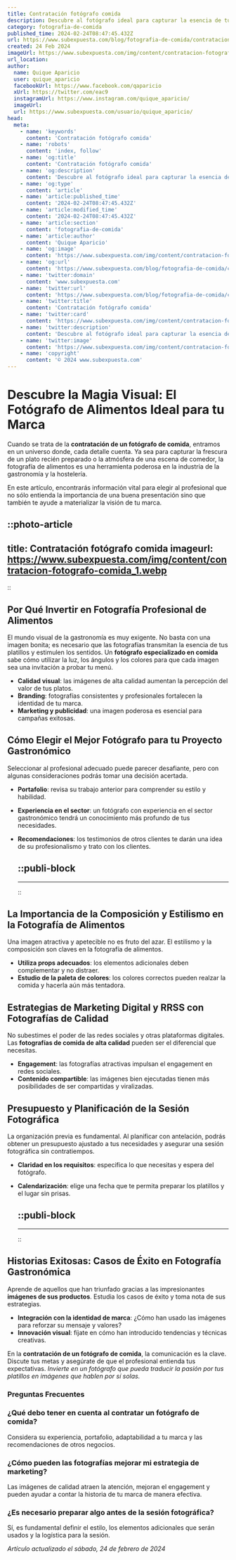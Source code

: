 ```yaml
---
title: Contratación fotógrafo comida
description: Descubre al fotógrafo ideal para capturar la esencia de tus platos. Imágenes irresistibles que harán que todos quieran probar tu comida.
category: fotografia-de-comida
published_time: 2024-02-24T08:47:45.432Z
url: https://www.subexpuesta.com/blog/fotografia-de-comida/contratacion-fotografo-comida
created: 24 Feb 2024
imageUrl: https://www.subexpuesta.com/img/content/contratacion-fotografo-comida_1.webp
url_location:
author:
  name: Quique Aparicio
  user: quique_aparicio
  facebookUrl: https://www.facebook.com/qaparicio
  xUrl: https://twitter.com/eac9
  instagramUrl: https://www.instagram.com/quique_aparicio/
  imageUrl: 
  url: https://www.subexpuesta.com/usuario/quique_aparicio/
head:
  meta:
    - name: 'keywords'
      content: 'Contratación fotógrafo comida'
    - name: 'robots'
      content: 'index, follow'
    - name: 'og:title'
      content: 'Contratación fotógrafo comida'
    - name: 'og:description'
      content: 'Descubre al fotógrafo ideal para capturar la esencia de tus platos. Imágenes irresistibles que harán que todos quieran probar tu comida.'
    - name: 'og:type'
      content: 'article'
    - name: 'article:published_time'
      content: '2024-02-24T08:47:45.432Z'
    - name: 'article:modified_time'
      content: '2024-02-24T08:47:45.432Z'
    - name: 'article:section'
      content: 'fotografia-de-comida'
    - name: 'article:author'
      content: 'Quique Aparicio'
    - name: 'og:image'
      content: 'https://www.subexpuesta.com/img/content/contratacion-fotografo-comida_1.webp'
    - name: 'og:url'
      content: 'https://www.subexpuesta.com/blog/fotografia-de-comida/contratacion-fotografo-comida'
    - name: 'twitter:domain'
      content: 'www.subexpuesta.com'
    - name: 'twitter:url'
      content: 'https://www.subexpuesta.com/blog/fotografia-de-comida/contratacion-fotografo-comida'
    - name: 'twitter:title'
      content: 'Contratación fotógrafo comida'
    - name: 'twitter:card'
      content: 'https://www.subexpuesta.com/img/content/contratacion-fotografo-comida_1.webp'
    - name: 'twitter:description'
      content: 'Descubre al fotógrafo ideal para capturar la esencia de tus platos. Imágenes irresistibles que harán que todos quieran probar tu comida.'
    - name: 'twitter:image'
      content: 'https://www.subexpuesta.com/img/content/contratacion-fotografo-comida_1.webp'
    - name: 'copyright'
      content: '© 2024 www.subexpuesta.com'
---
```

# Descubre la Magia Visual: El Fotógrafo de Alimentos Ideal para tu Marca

Cuando se trata de la **contratación de un fotógrafo de comida**, entramos en un universo donde, cada detalle cuenta. Ya sea para capturar la frescura de un plato recién preparado o la atmósfera de una escena de comedor, la fotografía de alimentos es una herramienta poderosa en la industria de la gastronomía y la hostelería. 

En este artículo, encontrarás información vital para elegir al profesional que no sólo entienda la importancia de una buena presentación sino que también te ayude a materializar la visión de tu marca.


::photo-article
---
title: Contratación fotógrafo comida
imageurl: https://www.subexpuesta.com/img/content/contratacion-fotografo-comida_1.webp
---
::


## Por Qué Invertir en Fotografía Profesional de Alimentos

El mundo visual de la gastronomía es muy exigente. No basta con una imagen bonita; es necesario que las fotografías transmitan la esencia de tus platillos y estimulen los sentidos. Un **fotógrafo especializado en comida** sabe cómo utilizar la luz, los ángulos y los colores para que cada imagen sea una invitación a probar tu menú.

- **Calidad visual**: las imágenes de alta calidad aumentan la percepción del valor de tus platos.
- **Branding**: fotografías consistentes y profesionales fortalecen la identidad de tu marca.
- **Marketing y publicidad**: una imagen poderosa es esencial para campañas exitosas.

## Cómo Elegir el Mejor Fotógrafo para tu Proyecto Gastronómico

Seleccionar al profesional adecuado puede parecer desafiante, pero con algunas consideraciones podrás tomar una decisión acertada.

- **Portafolio**: revisa su trabajo anterior para comprender su estilo y habilidad.
- **Experiencia en el sector**: un fotógrafo con experiencia en el sector gastronómico tendrá un conocimiento más profundo de tus necesidades.
- **Recomendaciones**: los testimonios de otros clientes te darán una idea de su profesionalismo y trato con los clientes.


  ::publi-block
  ---
  ---
  ::
  
  
## La Importancia de la Composición y Estilismo en la Fotografía de Alimentos

Una imagen atractiva y apetecible no es fruto del azar. El estilismo y la composición son claves en la fotografía de alimentos.

- **Utiliza props adecuados**: los elementos adicionales deben complementar y no distraer.
- **Estudio de la paleta de colores**: los colores correctos pueden realzar la comida y hacerla aún más tentadora.

## Estrategias de Marketing Digital y RRSS con Fotografías de Calidad

No subestimes el poder de las redes sociales y otras plataformas digitales. Las **fotografías de comida de alta calidad** pueden ser el diferencial que necesitas.

- **Engagement**: las fotografías atractivas impulsan el engagement en redes sociales.
- **Contenido compartible**: las imágenes bien ejecutadas tienen más posibilidades de ser compartidas y viralizadas.

## Presupuesto y Planificación de la Sesión Fotográfica

La organización previa es fundamental. Al planificar con antelación, podrás obtener un presupuesto ajustado a tus necesidades y asegurar una sesión fotográfica sin contratiempos.

- **Claridad en los requisitos**: especifica lo que necesitas y espera del fotógrafo.
- **Calendarización**: elige una fecha que te permita preparar los platillos y el lugar sin prisas.


  ::publi-block
  ---
  ---
  ::
  
  
## Historias Exitosas: Casos de Éxito en Fotografía Gastronómica

Aprende de aquellos que han triunfado gracias a las impresionantes **imágenes de sus productos**. Estudia los casos de éxito y toma nota de sus estrategias.

- **Integración con la identidad de marca**: ¿Cómo han usado las imágenes para reforzar su mensaje y valores?
- **Innovación visual**: fíjate en cómo han introducido tendencias y técnicas creativas.

En la **contratación de un fotógrafo de comida**, la comunicación es la clave. Discute tus metas y asegúrate de que el profesional entienda tus expectativas. *Invierte en un fotógrafo que pueda traducir la pasión por tus platillos en imágenes que hablen por sí solas.*

### Preguntas Frecuentes

### ¿Qué debo tener en cuenta al contratar un fotógrafo de comida?
Considera su experiencia, portafolio, adaptabilidad a tu marca y las recomendaciones de otros negocios.

### ¿Cómo pueden las fotografías mejorar mi estrategia de marketing?
Las imágenes de calidad atraen la atención, mejoran el engagement y pueden ayudar a contar la historia de tu marca de manera efectiva.

### ¿Es necesario preparar algo antes de la sesión fotográfica?
Sí, es fundamental definir el estilo, los elementos adicionales que serán usados y la logística para la sesión.

_Artículo actualizado el sábado, 24 de febrero de 2024_